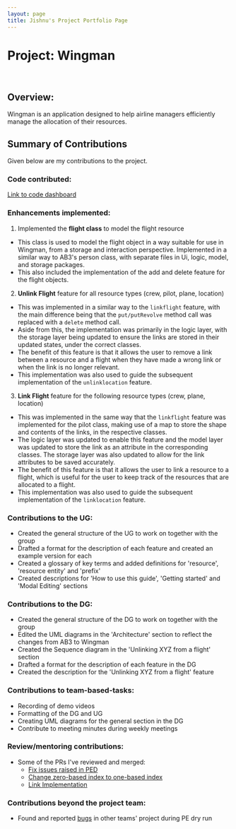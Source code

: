 ```yaml
---
layout: page
title: Jishnu's Project Portfolio Page
---
```


# Project: Wingman
<br>

## Overview:
Wingman is an application designed to help airline managers efficiently manage the allocation of their resources.
<br>

## Summary of Contributions
Given below are my contributions to the project.

### Code contributed:
[Link to code dashboard](https://nus-cs2103-ay2223s2.github.io/tp-dashboard/?search=jishnu28&breakdown=true&sort=groupTitle&sortWithin=title&since=2023-02-17&timeframe=commit&mergegroup=&groupSelect=groupByRepos&checkedFileTypes=docs~functional-code~test-code~other)

### Enhancements implemented:
1. Implemented the **flight class** to model the flight resource
  - This class is used to model the flight object in a way suitable for use in Wingman,
    from a storage and interaction perspective. Implemented in a similar way to AB3's person class,
    with separate files in Ui, logic, model, and storage packages.
  - This also included the implementation of the add and delete feature for the flight objects.

2. **Unlink Flight** feature for all resource types (crew, pilot, plane, location)
  - This was implemented in a similar way to the `linkflight` feature, with the main difference being that the
    `put/putRevolve` method call was replaced with a `delete` method call.
  - Aside from this, the implementation was primarily in the logic layer,
    with the storage layer being updated to ensure the links are stored in their updated states,
    under the correct classes.
  - The benefit of this feature is that it allows the user to remove a link between a resource and a flight
    when they have made a wrong link or when the link is no longer relevant.
  - This implementation was also used to guide the subsequent implementation of the `unlinklocation` feature.

3. **Link Flight** feature for the following resource types (crew, plane, location)
  - This was implemented in the same way that the `linkflight` feature was implemented for the pilot class,
    making use of a map to store the shape and contents of the links, in the respective classes.
  - The logic layer was updated to enable this feature and the model layer was updated to store the link as
    an attribute in the corresponding classes. The storage layer was also updated to allow for the link
    attributes to be saved accurately.
  - The benefit of this feature is that it allows the user to link a resource to a flight, which is useful
    for the user to keep track of the resources that are allocated to a flight.
  - This implementation was also used to guide the subsequent implementation of the `linklocation` feature.

### Contributions to the UG:
- Created the general structure of the UG to work on together with the group
- Drafted a format for the description of each feature and created an example version for each
- Created a glossary of key terms and added definitions for 'resource', 'resource entity' and 'prefix'
- Created descriptions for 'How to use this guide', 'Getting started' and 'Modal Editing' sections

### Contributions to the DG:
- Created the general structure of the DG to work on together with the group
- Edited the UML diagrams in the 'Architecture' section to reflect the changes from AB3 to Wingman
- Created the Sequence diagram in the 'Unlinking XYZ from a flight' section
- Drafted a format for the description of each feature in the DG
- Created the description for the 'Unlinking XYZ from a flight' feature

### Contributions to team-based-tasks:
- Recording of demo videos
- Formatting of the DG and UG
- Creating UML diagrams for the general section in the DG
- Contribute to meeting minutes during weekly meetings

### Review/mentoring contributions:
- Some of the PRs I've reviewed and merged:
  - [Fix issues raised in PED](https://github.com/AY2223S2-CS2103T-W11-1/tp/pull/224)
  - [Change zero-based index to one-based index](https://github.com/AY2223S2-CS2103T-W11-1/tp/pull/138)
  - [Link Implementation](https://github.com/AY2223S2-CS2103T-W11-1/tp/pull/81)


### Contributions beyond the project team:
- Found and reported [bugs](https://github.com/jishnu28/ped/tree/main/files) in other teams' project during PE dry run
